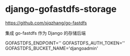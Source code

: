 # django-gofastdfs-storage

https://github.com/sjqzhang/go-fastdfs

集成 go-fastdfs 作为 Django 的存储后端

GOFASTDFS_ENDPOINT=''
GOFASTDFS_AUTH_TOKEN=''
GOFASTDFS_BUCKET_NAME='djangoadmin'
